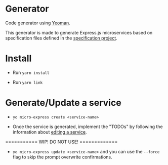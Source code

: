 # Generator

Code generator using [Yeoman](https://yeoman.io/).

This generator is made to generate Express.js microservices based on specification files defined in the [specification project](../specification).

# Install

* Run `yarn install`

* Run `yarn link`

# Generate/Update a service

* `yo micro-express create <service-name>`

* Once the service is generated, implement the "TODOs" by following the information about [editing a service](../services).


=========== WIP! DO NOT USE! =============
* `yo micro-express update <service-name>` and you can use the `--force` flag to skip the prompt overwrite confirmations. 
